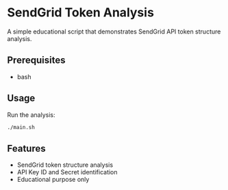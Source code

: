 # SendGrid Token Analysis

A simple educational script that demonstrates SendGrid API token structure analysis.

## Prerequisites

- bash

## Usage

Run the analysis:
```bash
./main.sh
```

## Features

- SendGrid token structure analysis
- API Key ID and Secret identification
- Educational purpose only 